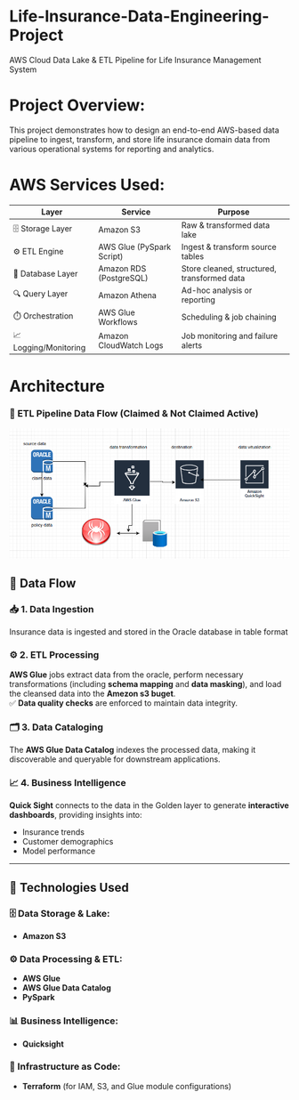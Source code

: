 # Life-Insurance-Data-Engineering-Project
AWS Cloud Data Lake &amp; ETL Pipeline for Life Insurance Management System
# Project Overview:
 This project demonstrates how to design an end-to-end AWS-based data pipeline to ingest, transform, and store life insurance domain data from various operational systems for reporting and analytics.
 # AWS Services Used:

| Layer                  | Service                    | Purpose                                          |
|------------------------|----------------------------|--------------------------------------------------|
| 🗄️ Storage Layer       | Amazon S3                  | Raw & transformed data lake                      |
| ⚙️ ETL Engine          | AWS Glue (PySpark Script)  | Ingest & transform source tables                 |
| 🧮 Database Layer      | Amazon RDS (PostgreSQL)    | Store cleaned, structured, transformed data      |
| 🔍 Query Layer         | Amazon Athena              | Ad-hoc analysis or reporting                     |
| ⏱️ Orchestration       | AWS Glue Workflows         | Scheduling & job chaining                        |
| 📈 Logging/Monitoring  | Amazon CloudWatch Logs     | Job monitoring and failure alerts                |
# Architecture
### 🔄 ETL Pipeline Data Flow (Claimed & Not Claimed Active)
![ETL Flow](architecuture.png)
## 🔁 Data Flow

### 📥 1. Data Ingestion
Insurance data is ingested and stored in the Oracle database in table format

### ⚙️ 2. ETL Processing
**AWS Glue** jobs extract data from the oracle, perform necessary transformations (including **schema mapping** and **data masking**), and load the cleansed data into the **Amezon s3 buget**.  
✅ **Data quality checks** are enforced to maintain data integrity.

### 🗂️ 3. Data Cataloging
The **AWS Glue Data Catalog** indexes the processed data, making it discoverable and queryable for downstream applications.

### 📈 4. Business Intelligence
**Quick Sight** connects to the data in the Golden layer to generate **interactive dashboards**, providing insights into:
- Insurance trends
- Customer demographics
- Model performance

---

## 🧰 Technologies Used

### 🗄️ Data Storage & Lake:
- **Amazon S3**


### ⚙️ Data Processing & ETL:
- **AWS Glue**
- **AWS Glue Data Catalog**
- **PySpark**


### 📊 Business Intelligence:
- **Quicksight**

### 🧱 Infrastructure as Code:
- **Terraform** (for IAM, S3, and Glue module configurations)

